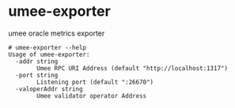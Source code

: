 # umee-exporter
umee oracle metrics exporter


```
# umee-exporter --help
Usage of umee-exporter:
  -addr string
    	Umee RPC URI Address (default "http://localhost:1317")
  -port string
    	Listening port (default ":26670")
  -valoperAddr string
    	Umee validator operator Address
```
